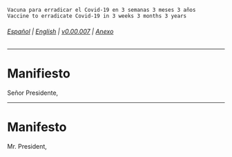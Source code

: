 `Vacuna para erradicar el Covid-19 en 3 semanas 3 meses 3 años`  
`Vaccine to erradicate Covid-19 in 3 weeks 3 months 3 years`
###### [Español](#manifiesto) | [English](#manifesto) | [v0.00.007](https://github.com/vac333/vac333.github.io/commits/main/docs/README.md) | [Anexo](/anexo/Anexo.md)

---- ----

# Manifiesto
Señor Presidente,

---- ----

# Manifesto
Mr. President,

